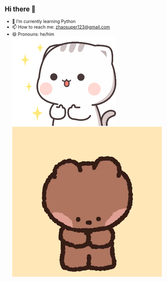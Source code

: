 ## Hi there 👋
- 🌱 I’m currently learning Python
- 📫 How to reach me: zhaosuper123@gmail.com
- 😄 Pronouns: he/him
  <br>
![](https://github.com/ZhaoZMM/ZhaoZMM/blob/main/cutie-cat-well.gif)
![](https://github.com/ZhaoZMM/ZhaoZMM/blob/main/giphy.webp)
